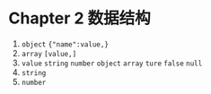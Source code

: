 # Chapter 2 数据结构

1. `object` `{"name":value,}`
2. `array` `[value,]`
3. `value` `string` `number` `object` `array` `ture` `false` `null`
4. `string`
5. `number`
